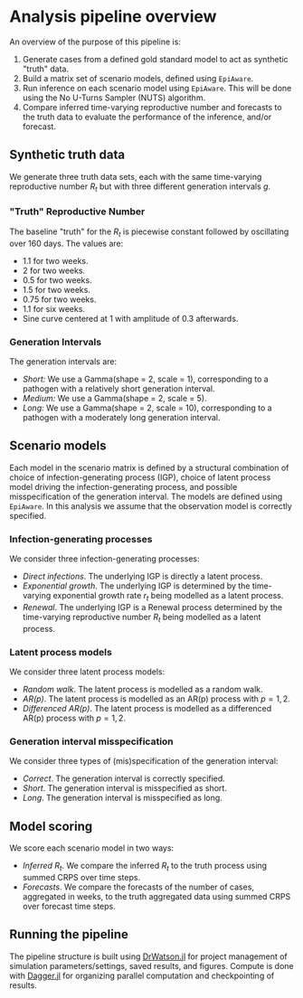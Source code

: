 # Analysis pipeline overview

An overview of the purpose of this pipeline is:

1. Generate cases from a defined gold standard model to act as synthetic "truth" data.
2. Build a matrix set of scenario models, defined using `EpiAware`.
3. Run inference on each scenario model using `EpiAware`. This will be done using the No U-Turns Sampler (NUTS) algorithm.
4. Compare inferred time-varying reproductive number and forecasts to the truth data to evaluate the performance of the inference, and/or forecast. 

## Synthetic truth data

We generate three truth data sets, each with the same time-varying reproductive number $R_t$ but with three different generation intervals $g$.

### "Truth" Reproductive Number

The baseline "truth" for the $R_t$ is piecewise constant followed by oscillating over 160 days. The values are:

- 1.1 for two weeks.
- 2 for two weeks.
- 0.5 for two weeks.
- 1.5 for two weeks.
- 0.75 for two weeks.
- 1.1 for six weeks.
- Sine curve centered at 1 with amplitude of 0.3 afterwards.

### Generation Intervals

The generation intervals are:
- *Short:* We use a Gamma(shape = 2, scale = 1), corresponding to a pathogen with a relatively short generation interval.
- *Medium:* We use a Gamma(shape = 2, scale = 5).
- *Long:* We use a Gamma(shape = 2, scale = 10), corresponding to a pathogen with a moderately long generation interval.

## Scenario models

Each model in the scenario matrix is defined by a structural combination of choice of infection-generating process (IGP), choice of latent process model driving the infection-generating process, and possible misspecification of the generation interval. The models are defined using `EpiAware`. In this analysis we assume that the observation model is correctly specified.

### Infection-generating processes

We consider three infection-generating processes:
- *Direct infections*. The underlying IGP is directly a latent process.
- *Exponential growth*. The underlying IGP is determined by the time-varying exponential growth rate $r_t$ being modelled as a latent process.
- *Renewal*. The underlying IGP is a Renewal process determined by the time-varying reproductive number $R_t$ being modelled as a latent process.

### Latent process models

We consider three latent process models:
- *Random walk*. The latent process is modelled as a random walk.
- *AR(p)*. The latent process is modelled as an AR(p) process with $p=1,2$.
- *Differenced AR(p)*. The latent process is modelled as a differenced AR(p) process with $p=1,2$.

### Generation interval misspecification

We consider three types of (mis)specification of the generation interval:
- *Correct*. The generation interval is correctly specified.
- *Short*. The generation interval is misspecified as short.
- *Long*. The generation interval is misspecified as long.

## Model scoring

We score each scenario model in two ways:
- *Inferred $R_t$*. We compare the inferred $R_t$ to the truth process using summed CRPS over time steps.
- *Forecasts*. We compare the forecasts of the number of cases, aggregated in weeks, to the truth aggregated data using summed CRPS over forecast time steps.

## Running the pipeline

The pipeline structure is built using [DrWatson.jl](https://github.com/JuliaDynamics/DrWatson.jl) for project management of simulation parameters/settings, saved results, and figures. Compute is done with [Dagger.jl](https://github.com/JuliaParallel/Dagger.jl) for organizing parallel computation and checkpointing of results. 
